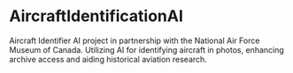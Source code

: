 # AircraftIdentificationAI
Aircraft Identifier AI project in partnership with the National Air Force Museum of Canada. Utilizing AI for identifying aircraft in photos, enhancing archive access and aiding historical aviation research. 
